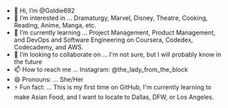 - 👋 Hi, I’m @Goldie692
- 👀 I’m interested in ... Dramaturgy, Marvel, Disney, Theatre, Cooking, Reading, Anime, Manga, etc. 
- 🌱 I’m currently learning ... Project Management, Product Management, and DevOps and Software Engineering on Coursera, Codedex, Codecademy, and AWS.
- 💞️ I’m looking to collaborate on ... I'm not sure, but I will probably know in the future
- 📫 How to reach me ... Instagram: @the_lady_from_the_block
- 😄 Pronouns: ... She/Her
- ⚡ Fun fact: ... This is my first time on GitHub, I'm currently learning to make Asian Food, and I want to locate to Dallas, DFW, or Los Angeles. 

<!---
Goldie692/Goldie692 is a ✨ special ✨ repository because its `README.md` (this file) appears on your GitHub profile.
You can click the Preview link to take a look at your changes.
--->
